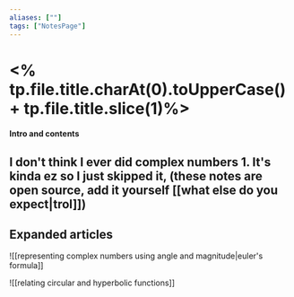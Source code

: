 ```yaml
---
aliases: [""]
tags: ["NotesPage"]
---
```


# <% tp.file.title.charAt(0).toUpperCase() + tp.file.title.slice(1)%>

#### Intro and contents
I don't think I ever did complex numbers 1. It's kinda ez so I just skipped it, (these notes are open source, add it yourself [[what else do you expect|trol]])
- 


## Expanded articles
![[representing complex numbers using angle and magnitude|euler's formula]]

![[relating circular and hyperbolic functions]]